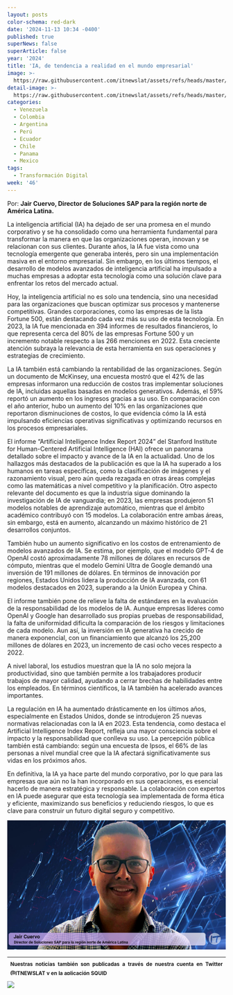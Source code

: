 ```yaml
---
layout: posts
color-schema: red-dark
date: '2024-11-13 10:34 -0400'
published: true
superNews: false
superArticle: false
year: '2024'
title: 'IA, de tendencia a realidad en el mundo empresarial'
image: >-
  https://raw.githubusercontent.com/itnewslat/assets/refs/heads/master/img/540x320/Jair-Cuervo-p.jpg
detail-image: >-
  https://raw.githubusercontent.com/itnewslat/assets/refs/heads/master/img/1024x680/Jair-Cuervo-g.jpg
categories:
  - Venezuela
  - Colombia
  - Argentina
  - Perú
  - Ecuador
  - Chile
  - Panama
  - Mexico
tags:
  - Transformación Digital
week: '46'
---
```

Por: **Jair Cuervo, Director de Soluciones SAP para la región norte de América Latina.** 

La inteligencia artificial (IA) ha dejado de ser una promesa en el mundo corporativo y se ha consolidado como una herramienta fundamental para transformar la manera en que las organizaciones operan, innovan y se relacionan con sus clientes. Durante años, la IA fue vista como una tecnología emergente que generaba interés, pero sin una implementación masiva en el entorno empresarial. Sin embargo, en los últimos tiempos, el desarrollo de modelos avanzados de inteligencia artificial ha impulsado a muchas empresas a adoptar esta tecnología como una solución clave para enfrentar los retos del mercado actual. 

Hoy, la inteligencia artificial no es solo una tendencia, sino una necesidad para las organizaciones que buscan optimizar sus procesos y mantenerse competitivas. Grandes corporaciones, como las empresas de la lista Fortune 500, están destacando cada vez más su uso de esta tecnología. En 2023, la IA fue mencionada en 394 informes de resultados financieros, lo que representa cerca del 80% de las empresas Fortune 500 y un incremento notable respecto a las 266 menciones en 2022. Esta creciente atención subraya la relevancia de esta herramienta en sus operaciones y estrategias de crecimiento.

La IA también está cambiando la rentabilidad de las organizaciones. Según un documento de McKinsey, una encuesta mostró que el 42% de las empresas informaron una reducción de costos tras implementar soluciones de IA, incluidas aquellas basadas en modelos generativos. Además, el 59% reportó un aumento en los ingresos gracias a su uso. En comparación con el año anterior, hubo un aumento del 10% en las organizaciones que reportaron disminuciones de costos, lo que evidencia cómo la IA está impulsando eficiencias operativas significativas y optimizando recursos en los procesos empresariales.

El informe “Artificial Intelligence Index Report 2024” del Stanford Institute for Human-Centered Artificial Intelligence (HAI) ofrece un panorama detallado sobre el impacto y avance de la IA en la actualidad. Uno de los hallazgos más destacados de la publicación es que la IA ha superado a los humanos en tareas específicas, como la clasificación de imágenes y el razonamiento visual, pero aún queda rezagada en otras áreas complejas como las matemáticas a nivel competitivo y la planificación. Otro aspecto relevante del documento es que la industria sigue dominando la investigación de IA de vanguardia; en 2023, las empresas produjeron 51 modelos notables de aprendizaje automático, mientras que el ámbito académico contribuyó con 15 modelos. La colaboración entre ambas áreas, sin embargo, está en aumento, alcanzando un máximo histórico de 21 desarrollos conjuntos.

También hubo un aumento significativo en los costos de entrenamiento de modelos avanzados de IA. Se estima, por ejemplo, que el modelo GPT-4 de OpenAI costó aproximadamente 78 millones de dólares en recursos de cómputo, mientras que el modelo Gemini Ultra de Google demandó una inversión de 191 millones de dólares. En términos de innovación por regiones, Estados Unidos lidera la producción de IA avanzada, con 61 modelos destacados en 2023, superando a la Unión Europea y China.

El informe también pone de relieve la falta de estándares en la evaluación de la responsabilidad de los modelos de IA. Aunque empresas líderes como OpenAI y Google han desarrollado sus propias pruebas de responsabilidad, la falta de uniformidad dificulta la comparación de los riesgos y limitaciones de cada modelo. Aun así, la inversión en IA generativa ha crecido de manera exponencial, con un financiamiento que alcanzó los 25,200 millones de dólares en 2023, un incremento de casi ocho veces respecto a 2022.

A nivel laboral, los estudios muestran que la IA no solo mejora la productividad, sino que también permite a los trabajadores producir trabajos de mayor calidad, ayudando a cerrar brechas de habilidades entre los empleados. En términos científicos, la IA también ha acelerado avances importantes.

La regulación en IA ha aumentado drásticamente en los últimos años, especialmente en Estados Unidos, donde se introdujeron 25 nuevas normativas relacionadas con la IA en 2023. Esta tendencia, como destaca el Artificial Intelligence Index Report,  refleja una mayor consciencia sobre el impacto y la responsabilidad que conlleva su uso. La percepción pública también está cambiando: según una encuesta de Ipsos, el 66% de las personas a nivel mundial cree que la IA afectará significativamente sus vidas en los próximos años.

En definitiva, la IA ya hace parte del mundo corporativo, por lo que para las empresas que aún no la han incorporado en sus operaciones, es esencial hacerlo de manera estratégica y responsable. La colaboración con expertos en IA puede asegurar que esta tecnología sea implementada de forma ética y eficiente, maximizando sus beneficios y reduciendo riesgos, lo que es clave para construir un futuro digital seguro y competitivo.

![](https://raw.githubusercontent.com/itnewslat/assets/refs/heads/master/img/540x320/Jair-Cuervo-p.jpg)

<table style="height: 42px;" width="569">
<tbody>
<tr>
<td style="text-align: justify;"><sub><strong>Nuestras noticias también son publicadas a través de nuestra cuenta en Twitter <a href="https://twitter.com/itnewslat?lang=es">@ITNEWSLAT</a> y en la aplicación <a href="https://squidapp.co/en/">SQUID</a></strong></sub></td>
</tr>
</tbody>
</table>

<img src="https://tracker.metricool.com/c3po.jpg?hash=56f88a41e39ab42c063cc51676587a04"/>